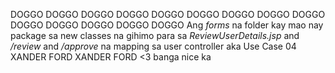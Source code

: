 DOGGO DOGGO DOGGO DOGGO DOGGO DOGGO DOGGO DOGGO DOGGO DOGGO DOGGO DOGGO DOGGO DOGGO 
Ang *forms* na folder kay mao nay package sa new classes na gihimo para sa *ReviewUserDetails.jsp* and */review* and */approve* na mapping sa user controller aka Use Case 04
XANDER FORD XANDER FORD <3
banga
nice ka